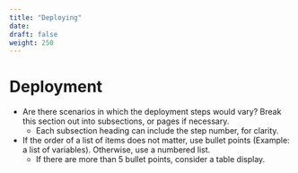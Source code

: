 ```yaml
---
title: "Deploying"
date:
draft: false
weight: 250
---
```



# Deployment

- Are there scenarios in which the deployment steps would vary? Break this section out into subsections, or pages if necessary.
  - Each subsection heading can include the step number, for clarity.
- If the order of a list of items does not matter, use bullet points (Example: a list of variables). Otherwise, use a numbered list.
  - If there are more than 5 bullet points, consider a table display.
